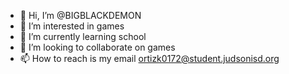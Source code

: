 - 👋 Hi, I’m @BIGBLACKDEMON
- 👀 I’m interested in games
- 🌱 I’m currently learning school
- 💞️ I’m looking to collaborate on games
- 📫 How to reach is my email ortizk0172@student.judsonisd.org
<!---
BIGBLACKDEMON/BIGBLACKDEMON is a ✨ special ✨ repository because its `README.md` (this file) appears on your GitHub profile.
You can click the Preview link to take a look at your changes.
--->
